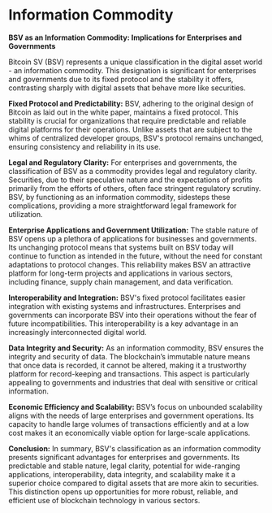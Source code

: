 # Information Commodity

**BSV as an Information Commodity: Implications for Enterprises and Governments**

Bitcoin SV (BSV) represents a unique classification in the digital asset world - an information commodity. This designation is significant for enterprises and governments due to its fixed protocol and the stability it offers, contrasting sharply with digital assets that behave more like securities.

**Fixed Protocol and Predictability:** BSV, adhering to the original design of Bitcoin as laid out in the white paper, maintains a fixed protocol. This stability is crucial for organizations that require predictable and reliable digital platforms for their operations. Unlike assets that are subject to the whims of centralized developer groups, BSV's protocol remains unchanged, ensuring consistency and reliability in its use.

**Legal and Regulatory Clarity:** For enterprises and governments, the classification of BSV as a commodity provides legal and regulatory clarity. Securities, due to their speculative nature and the expectations of profits primarily from the efforts of others, often face stringent regulatory scrutiny. BSV, by functioning as an information commodity, sidesteps these complications, providing a more straightforward legal framework for utilization.

**Enterprise Applications and Government Utilization:** The stable nature of BSV opens up a plethora of applications for businesses and governments. Its unchanging protocol means that systems built on BSV today will continue to function as intended in the future, without the need for constant adaptations to protocol changes. This reliability makes BSV an attractive platform for long-term projects and applications in various sectors, including finance, supply chain management, and data verification.

**Interoperability and Integration:** BSV's fixed protocol facilitates easier integration with existing systems and infrastructures. Enterprises and governments can incorporate BSV into their operations without the fear of future incompatibilities. This interoperability is a key advantage in an increasingly interconnected digital world.

**Data Integrity and Security:** As an information commodity, BSV ensures the integrity and security of data. The blockchain’s immutable nature means that once data is recorded, it cannot be altered, making it a trustworthy platform for record-keeping and transactions. This aspect is particularly appealing to governments and industries that deal with sensitive or critical information.

**Economic Efficiency and Scalability:** BSV’s focus on unbounded scalability aligns with the needs of large enterprises and government operations. Its capacity to handle large volumes of transactions efficiently and at a low cost makes it an economically viable option for large-scale applications.

**Conclusion:** In summary, BSV's classification as an information commodity presents significant advantages for enterprises and governments. Its predictable and stable nature, legal clarity, potential for wide-ranging applications, interoperability, data integrity, and scalability make it a superior choice compared to digital assets that are more akin to securities. This distinction opens up opportunities for more robust, reliable, and efficient use of blockchain technology in various sectors.
